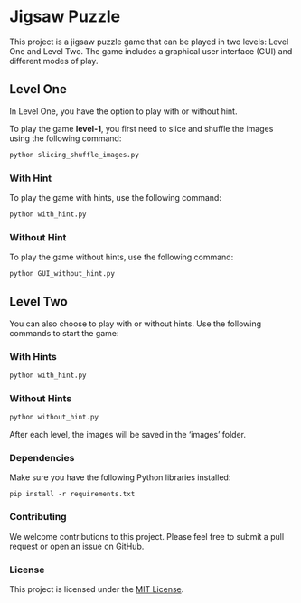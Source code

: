 # Jigsaw Puzzle

This project is a jigsaw puzzle game that can be played in two levels: Level One and Level Two. The game includes a graphical user interface (GUI) and different modes of play.

## Level One

In Level One, you have the option to play with or without hint.

To play the game **level-1**, you first need to slice and shuffle the images using the following command:

```bash
python slicing_shuffle_images.py
```

### With Hint

To play the game with hints, use the following command:

```bash
python with_hint.py
```

### Without Hint

To play the game without hints, use the following command:

```bash
python GUI_without_hint.py
```

## Level Two

You can also choose to play with or without hints. Use the following commands to start the game:

### With Hints

```bash
python with_hint.py
```

### Without Hints

```bash
python without_hint.py
```

After each level, the images will be saved in the ‘images’ folder.

### Dependencies

Make sure you have the following Python libraries installed:

`pip install -r requirements.txt`

### Contributing

We welcome contributions to this project. Please feel free to submit a pull request or open an issue on GitHub.

### License

This project is licensed under the [MIT License](LICENSE).

